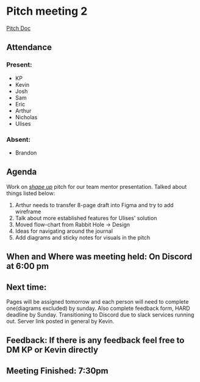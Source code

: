 # Pitch meeting 2 
[Pitch Doc](https://docs.google.com/document/d/1DUpBo26RiggaKosA8BKIt9VavmoYEKO0z6gO3E5667I/edit)

## Attendance

### Present:
- KP
- Kevin
- Josh
- Sam
- Eric
- Arthur
- Nicholas
- Ulises

### Absent:
- Brandon

## Agenda
 Work on [*shape up*](https://basecamp.com/shapeup/1.5-chapter-06) pitch for our team mentor presentation. Talked about things listed below:  
1. Arthur needs to transfer 8-page draft into Figma and try to add wireframe
2. Talk about more established features for Ulises' solution
3. Moved flow-chart from Rabbit Hole -> Design 
4. Ideas for navigating around the journal
5. Add diagrams and sticky notes for visuals in the pitch 


## When and Where was meeting held: On Discord at 6:00 pm 

## Next time: 
Pages will be assigned tomorrow and each person will need to complete one(diagrams excluded) by sunday. Also complete feedback form, HARD deadline by Sunday. Transitioning to Discord due to slack services running out. Server link posted in general by Kevin.

## Feedback: If there is any feedback feel free to DM KP or Kevin directly

## Meeting Finished: 7:30pm

